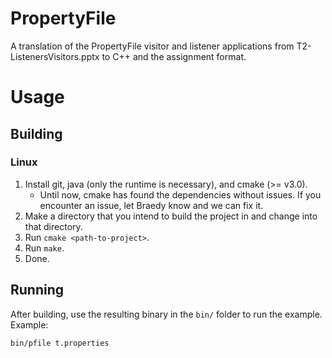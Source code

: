 # PropertyFile

A translation of the PropertyFile visitor and listener applications from T2-ListenersVisitors.pptx to C++ and the assignment format.

# Usage
## Building
### Linux
  1. Install git, java (only the runtime is necessary), and cmake (>= v3.0).
     - Until now, cmake has found the dependencies without issues. If you
       encounter an issue, let Braedy know and we can fix it.
  1. Make a directory that you intend to build the project in and change into
     that directory.
  1. Run `cmake <path-to-project>`.
  1. Run `make`.
  1. Done.

## Running

After building, use the resulting binary in the `bin/` folder to run the example.
Example:
```
bin/pfile t.properties
```

